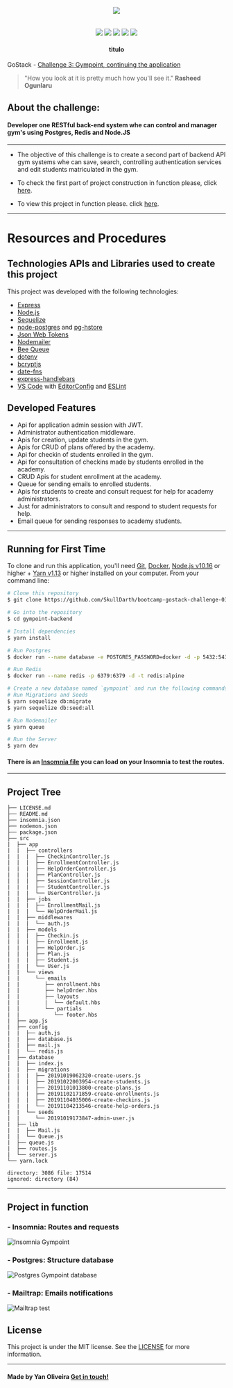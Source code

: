 
<p align="center">
  <img src="https://github.com/Rocketseat/bootcamp-gostack-desafio-02/blob/master/.github/logo.png?raw=true",>
  <br />
  <br />
  <br />
  <img src="https://img.shields.io/github/issues/SkullDarth/bootcamp-gostack-challenge-03">
  <img src="https://img.shields.io/github/forks/SkullDarth/bootcamp-gostack-challenge-03">
  <img src="https://img.shields.io/badge/made%20by-SkullDarth-lightgrey">
  <img src="https://img.shields.io/github/stars/SkullDarth/bootcamp-gostack-challenge-03">
  <img src="https://img.shields.io/github/license/SkullDarth/bootcamp-gostack-challenge-03?logoColor=MIT">

  <h4 align="center">titulo<link src=""></h4>


GoStack - [Challenge 3: Gympoint, continuing the application](#)

   > "How you look at it is pretty much how you'll see it." **Rasheed Ogunlaru**
</p>

## **About the challenge:**
#### **Developer one RESTful back-end system whe can control and manager gym's using Postgres, Redis and Node.JS**
---
* The objective of this challenge is to create a second part of backend API gym systems whe can save, search, controlling authentication services and edit students matriculated in the gym.

* To check the first part of project construction in function please, click [here][challenge02].

* To view this project in function please. click [here][challenge03].


---
# Resources and Procedures

## Technologies APIs and Libraries used to create this project

This project was developed with the following technologies:

- [Express][express]
- [Node.js][nodejs]
- [Sequelize][sequelize]
- [node-postgres][pg] and [pg-hstore][pg-hstore]
- [Json Web Tokens][jwt]
- [Nodemailer][nodemailer]
- [Bee Queue][bee]
- [dotenv][dotenv]
- [bcryptjs][bcryptjs]
- [date-fns][date-fns]
- [express-handlebars][exphbs]
- [VS Code][vc] with [EditorConfig][vceditconfig] and [ESLint][vceslint]

## Developed Features

* Api for application admin session with JWT.
* Administrator authentication middleware.
* Apis for creation, update students in the gym.
* Apis for CRUD of plans offered by the academy.
* Api for checkin of students enrolled in the gym.
* Api for consultation of checkins made by students enrolled in the academy.
* CRUD Apis for student enrollment at the academy.
* Queue for sending emails to enrolled students.
* Apis for students to create and consult request for help for academy administrators.
* Just for administrators to consult and respond to student requests for help.
* Email queue for sending responses to academy students.

---

## Running for First Time

To clone and run this application, you'll need [Git](https://git-scm.com), [Docker](https://www.docker.com), [Node.js v10.16][nodejs] or higher + [Yarn v1.13][yarn] or higher installed on your computer. From your command line:

```bash
# Clone this repository
$ git clone https://github.com/SkullDarth/bootcamp-gostack-challenge-03.git gympoint-backend

# Go into the repository
$ cd gympoint-backend

# Install dependencies
$ yarn install

# Run Postgres
$ docker run --name database -e POSTGRES_PASSWORD=docker -d -p 5432:5432 -d postgres:11

# Run Redis
$ docker run --name redis -p 6379:6379 -d -t redis:alpine

# Create a new database named `gympoint` and run the following commands:
# Run Migrations and Seeds
$ yarn sequelize db:migrate
$ yarn sequelize db:seed:all

# Run Nodemailer
$ yarn queue

# Run the Server
$ yarn dev
```
#### There is an [Insomnia file](./insomnia.json) you can load on your Insomnia to test the routes.

---

## Project Tree
```
├── LICENSE.md
├── README.md
├── insomnia.json
├── nodemon.json
├── package.json
├── src
|  ├── app
|  |  ├── controllers
|  |  |  ├── CheckinController.js
|  |  |  ├── EnrollmentController.js
|  |  |  ├── HelpOrderController.js
|  |  |  ├── PlanController.js
|  |  |  ├── SessionController.js
|  |  |  ├── StudentController.js
|  |  |  └── UserController.js
|  |  ├── jobs
|  |  |  ├── EnrollmentMail.js
|  |  |  └── HelpOrderMail.js
|  |  ├── middlewares
|  |  |  └── auth.js
|  |  ├── models
|  |  |  ├── Checkin.js
|  |  |  ├── Enrollment.js
|  |  |  ├── HelpOrder.js
|  |  |  ├── Plan.js
|  |  |  ├── Student.js
|  |  |  └── User.js
|  |  └── views
|  |     └── emails
|  |        ├── enrollment.hbs
|  |        ├── helpOrder.hbs
|  |        ├── layouts
|  |        |  └── default.hbs
|  |        └── partials
|  |           └── footer.hbs
|  ├── app.js
|  ├── config
|  |  ├── auth.js
|  |  ├── database.js
|  |  ├── mail.js
|  |  └── redis.js
|  ├── database
|  |  ├── index.js
|  |  ├── migrations
|  |  |  ├── 20191019062320-create-users.js
|  |  |  ├── 20191022003954-create-students.js
|  |  |  ├── 20191101013800-create-plans.js
|  |  |  ├── 20191102171859-create-enrollments.js
|  |  |  ├── 20191104035006-create-checkins.js
|  |  |  └── 20191104213546-create-help-orders.js
|  |  └── seeds
|  |     └── 20191019173847-admin-user.js
|  ├── lib
|  |  ├── Mail.js
|  |  └── Queue.js
|  ├── queue.js
|  ├── routes.js
|  └── server.js
└── yarn.lock

directory: 3086 file: 17514
ignored: directory (84)
   ```
---

## Project in function

### - Insomnia: Routes and requests

![Insomnia Gympoint][Insomnia Gympoint]

### - Postgres: Structure database

![Postgres Gympoint database][Postgres Gympoint database]


### - Mailtrap: Emails notifications

![Mailtrap test][Mailtrap test]


## License
This project is under the MIT license. See the [LICENSE](./LICENSE) for more information.

---

#### Made by Yan Oliveira [Get in touch!](https://www.linkedin.com/in/yan-brito/)




[challenge02]: https://github.com/SkullDarth/bootcamp-gostack-challenge-02
[challenge03]: https://youtu.be/34A_NV777RQ

[gympoint logo]: https://github.com/Rocketseat/bootcamp-gostack-desafio-02/blob/master/.github/logo.png?raw=true

[Insomnia Gympoint]: https://user-images.githubusercontent.com/16024701/68344233-4c806500-00cd-11ea-891c-c3844734c0cd.png
[Postgres Gympoint database]: https://user-images.githubusercontent.com/16024701/68344327-881b2f00-00cd-11ea-91ee-fa1db12141b0.png
[Mailtrap test]:https://user-images.githubusercontent.com/16024701/68344420-bbf65480-00cd-11ea-8764-a7f2c50fb635.png

[issues]: https://img.shields.io/github/issues/SkullDarth/bootcamp-gostack-challenge-03
[forks]: https://img.shields.io/github/forks/SkullDarth/bootcamp-gostack-challenge-03
[stars]: https://img.shields.io/github/stars/SkullDarth/bootcamp-gostack-challenge-03
[license]: https://img.shields.io/github/license/SkullDarth/bootcamp-gostack-challenge-03?logoColor=MIT
[made-by]: https://img.shields.io/badge/made%20by-SkullDarth-lightgrey

[nodejs]: https://nodejs.org/
[yarn]: https://yarnpkg.com/
[vc]: https://code.visualstudio.com/
[vceditconfig]: https://marketplace.visualstudio.com/items?itemName=EditorConfig.EditorConfig
[vceslint]: https://marketplace.visualstudio.com/items?itemName=dbaeumer.vscode-eslint
[express]: https://expressjs.com
[sequelize]: https://sequelize.org
[pg]:https://github.com/brianc/node-postgres
[pg-hstore]: https://github.com/scarney81/pg-hstore
[jwt]: https://jwt.io/
[nodemailer]: https://nodemailer.com/about/
[bee]: https://bee-queue.com/
[dotenv]: https://github.com/motdotla/dotenv#readme
[bcryptjs]: https://github.com/dcodeIO/bcrypt.js/
[date-fns]: https://date-fns.org/
[exphbs]: https://github.com/ericf/express-handlebars

